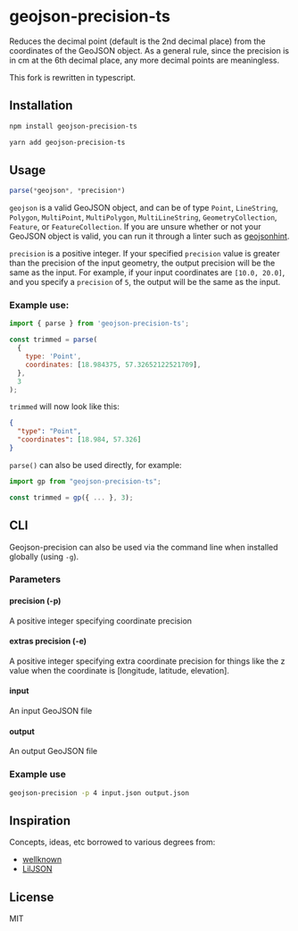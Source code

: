 # geojson-precision-ts

Reduces the decimal point (default is the 2nd decimal place) from the coordinates of the GeoJSON object.
As a general rule, since the precision is in cm at the 6th decimal place, any more decimal points are meaningless.

This fork is rewritten in typescript.

## Installation

```sh
npm install geojson-precision-ts
```

```sh
yarn add geojson-precision-ts
```

## Usage

```js
parse(*geojson*, *precision*)
```

`geojson` is a valid GeoJSON object, and can be of type `Point`, `LineString`, `Polygon`, `MultiPoint`, `MultiPolygon`, `MultiLineString`, `GeometryCollection`, `Feature`, or `FeatureCollection`. If you are unsure whether or not your GeoJSON object is valid, you can run it through a linter such as [geojsonhint](https://github.com/mapbox/geojsonhint).

`precision` is a positive integer. If your specified `precision` value is greater than the precision of the input geometry, the output precision will be the same as the input. For example, if your input coordinates are `[10.0, 20.0]`, and you specify a `precision` of `5`, the output will be the same as the input.

### Example use:

```js
import { parse } from 'geojson-precision-ts';

const trimmed = parse(
  {
    type: 'Point',
    coordinates: [18.984375, 57.32652122521709],
  },
  3
);
```

`trimmed` will now look like this:

```json
{
  "type": "Point",
  "coordinates": [18.984, 57.326]
}
```

`parse()` can also be used directly, for example:

```js
import gp from "geojson-precision-ts";

const trimmed = gp({ ... }, 3);

```

## CLI

Geojson-precision can also be used via the command line when installed globally (using `-g`).

### Parameters

#### precision (-p)

A positive integer specifying coordinate precision

#### extras precision (-e)

A positive integer specifying extra coordinate precision for things like the z value when the coordinate is [longitude, latitude, elevation].

#### input

An input GeoJSON file

#### output

An output GeoJSON file

### Example use

```sh
geojson-precision -p 4 input.json output.json
```

## Inspiration

Concepts, ideas, etc borrowed to various degrees from:

- [wellknown](https://github.com/mapbox/wellknown/pull/18)
- [LilJSON](https://github.com/migurski/LilJSON)

## License

MIT
